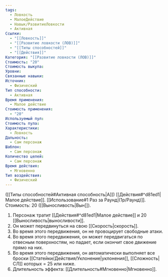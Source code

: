 ```yaml
---
tags:
  - Ловкость
  - МалоеДействие
  - Навык/РазвитиеЛовкости
  - Активная
Ссылки:
  - "[[Ловкость]]"
  - "[[Развитие ловкости (ЛОВ)]]"
  - "[[Типы способностей]]"
  - "[[Действия]]"
Категория: "[[Развитие ловкости (ЛОВ)]]"
Стоимость: "20"
Стоимость выкупа: 
Уровни: 
Связанные навыки: 
Источник:
  - Физический
Тип способности:
  - Активная
Время применения:
  - Малое действие
Стоимость применения:
  - "20"
Используемый пул: 
Стоимость пула: 
Характеристики:
  - Ловкость
Дальность:
  - Сам персонаж
Шаблон:
  - Сам персонаж
Количество целей:
  - Сам персонаж
Время действия:
  - Мгновенно
Тип воздействия:
  - Физический
---
```

([[Типы способностей#Активная способность|А]]) [[Действия#^d81ed1|Малое действие]]. [[Использование#1 Раз за Раунд|(1р/Раунд)]]. Стоимость: 20 ([[Выносливость|Вын]]).

1. Персонаж тратит [[Действия#^d81ed1|Малое действие]] и 20 [[Выносливость|выносливости]].
2. Он может передвинуться на свою [[Скорость|скорость]]. 
3. Во время этого передвижения, он не провоцирует свободные атаки.
4. Во время этого передвижения, он может передвигаться по отвесным поверхностям, но падает, если окончит свое движение прямо на них.
5. Во время этого передвижения, он автоматически выполняет все броски [[Статейки/Действия/Уклонение|уклонения]], [[Сложность|СЛ]] которых = 25 или ниже. 
6. Длительность эффекта: [[Длительность#Мгновенно|Мгновенно]].

